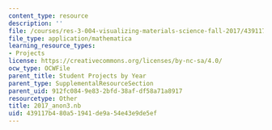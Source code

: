 ```yaml
---
content_type: resource
description: ''
file: /courses/res-3-004-visualizing-materials-science-fall-2017/439117b480a51941de9a54e43e9de5ef_2017_anon3.nb
file_type: application/mathematica
learning_resource_types:
- Projects
license: https://creativecommons.org/licenses/by-nc-sa/4.0/
ocw_type: OCWFile
parent_title: Student Projects by Year
parent_type: SupplementalResourceSection
parent_uid: 912fc084-9e83-2bfd-38af-df58a71a8917
resourcetype: Other
title: 2017_anon3.nb
uid: 439117b4-80a5-1941-de9a-54e43e9de5ef
---
```

